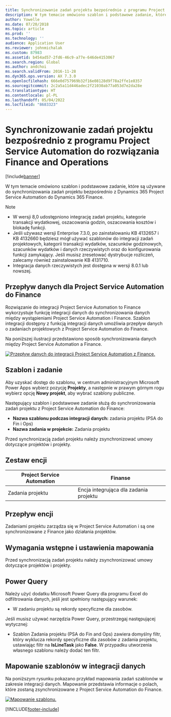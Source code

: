 ```yaml
---
title: Synchronizowanie zadań projektu bezpośrednio z programu Project Service Automation do rozwiązania Finance and Operations
description: W tym temacie omówiono szablon i podstawowe zadanie, które są używane do synchronizowania zadań projektu bezpośrednio z Microsoft Dynamics 365 Project Service Automation do Dynamics 365 Finance.
author: Yowelle
ms.date: 07/20/2018
ms.topic: article
ms.prod: ''
ms.technology: ''
audience: Application User
ms.reviewer: johnmichalak
ms.custom: 87983
ms.assetid: b454ad57-2fd6-46c9-a77e-646de4153067
ms.search.region: Global
ms.author: andchoi
ms.search.validFrom: 2016-11-28
ms.dyn365.ops.version: AX 7.3.0
ms.openlocfilehash: 666e0d757969b32f16e08128d9f78a2ffe1e8357
ms.sourcegitcommit: 2c2a5a11d446adec2f21030ab77a053d7e2da28e
ms.translationtype: HT
ms.contentlocale: pl-PL
ms.lasthandoff: 05/04/2022
ms.locfileid: "8683323"
---
```

# <a name="synchronize-project-tasks-directly-from-project-service-automation-to-finance-and-operations"></a>Synchronizowanie zadań projektu bezpośrednio z programu Project Service Automation do rozwiązania Finance and Operations

[!include[banner](../includes/banner.md)]

W tym temacie omówiono szablon i podstawowe zadanie, które są używane do synchronizowania zadań projektu bezpośrednio z Dynamics 365 Project Service Automation do Dynamics 365 Finance.

> [!NOTE]
> - W wersji 8,0 udostępniono integrację zadań projektu, kategorie transakcji wydatkowej, oszacowania godzin, oszacowania kosztów i blokadę funkcji.
> - Jeśli używasz wersji Enterprise 7.3.0, po zainstalowaniu KB 4132657 i KB 4132660 będziesz mógł używać szablonów do integracji zadań projektowych, kategorii transakcji wydatków, szacunków godzinowych, szacunków wydatków i danych rzeczywistych oraz do konfigurowania funkcji zamykający. Jeśli musisz zresetować dystrybucje rozliczeń, zalecamy również zainstalowanie KB 4131710.
> - Integracja danych rzeczywistych jest dostępna w wersji 8.0.1 lub nowszej.

## <a name="data-flow-for-project-service-automation-to-finance"></a>Przepływ danych dla Project Service Automation do Finance

Rozwiązanie do integracji Project Service Automation to Finance wykorzystuje funkcję integracji danych do synchronizowania danych między wystąpieniami Project Service Automation i Finance. Szablon integracji dostępny z funkcją integracji danych umożliwia przepływ danych o zadaniach projektowych z Project Service Automation do Finance.

Na poniższej ilustracji przedstawiono sposób synchronizowania danych między Project Service Automation a Finance.

[![Przepływ danych do integracji Project Service Automation z Finance.](./media/ProjectTasksFlow.png)](./media/ProjectTasksFlow.png)

## <a name="template-and-task"></a>Szablon i zadanie

Aby uzyskać dostęp do szablonu, w centrum administracyjnym Microsoft Power Apps wybierz pozycję **Projekty**, a następnie w prawym górnym rogu wybierz opcję **Nowy projekt**, aby wybrać szablony publiczne.

Następujący szablon i podstawowe zadanie służą do synchronizowania zadań projektu z Project Service Automation do Finance:

- **Nazwa szablonu podczas integracji danych:** zadania projektu (PSA do Fin i Ops)
- **Nazwa zadania w projekcie:** Zadania projektu

Przed synchronizacją zadań projektu należy zsynchronizować umowy dotyczące projektów i projekty.

## <a name="entity-set"></a>Zestaw encji

| Project Service Automation | Finanse                             |
|----------------------------|-------------------------------------|
| Zadania projektu              | Encja integrująca dla zadania projektu |

## <a name="entity-flow"></a>Przepływ encji

Zadaniami projektu zarządza się w Project Service Automation i są one synchronizowane z Finance jako działania projektów.

## <a name="prerequisites-and-mapping-setup"></a>Wymagania wstępne i ustawienia mapowania

Przed synchronizacją zadań projektu należy zsynchronizować umowy dotyczące projektów i projekty.

## <a name="power-query"></a>Power Query

Należy użyć dodatku Microsoft Power Query dla programu Excel do odfiltrowania danych, jeśli jest spełniony następujący warunek:

- W zadaniu projektu są rekordy specyficzne dla zasobów.

Jeśli musisz używać narzędzia Power Query, przestrzegaj następującej wytycznej:

- Szablon Zadania projektu (PSA do Fin and Ops) zawiera domyślny filtr, który wyklucza rekordy specyficzne dla zasobów z zadania projektu, ustawiając filtr na **IsLineTask** jako **False**. W przypadku utworzenia własnego szablonu należy dodać ten filtr.

## <a name="template-mapping-in-data-integration"></a>Mapowanie szablonów w integracji danych

Na poniższym rysunku pokazano przykład mapowania zadań szablonów w zakresie integracji danych. Mapowanie przedstawia informacje o polach, które zostaną zsynchronizowane z Project Service Automation do Finance.

[![Mapowanie szablonu.](./media/ProjectTasksMapping.png)](./media/ProjectTasksMapping.png)


[!INCLUDE[footer-include](../includes/footer-banner.md)]